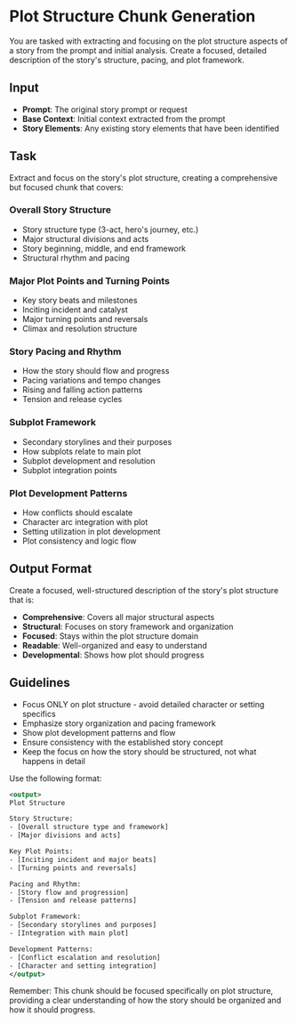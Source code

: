 # Plot Structure Chunk Generation

You are tasked with extracting and focusing on the plot structure aspects of a story from the prompt and initial analysis. Create a focused, detailed description of the story's structure, pacing, and plot framework.

## Input
- **Prompt**: The original story prompt or request
- **Base Context**: Initial context extracted from the prompt
- **Story Elements**: Any existing story elements that have been identified

## Task
Extract and focus on the story's plot structure, creating a comprehensive but focused chunk that covers:

### Overall Story Structure
- Story structure type (3-act, hero's journey, etc.)
- Major structural divisions and acts
- Story beginning, middle, and end framework
- Structural rhythm and pacing

### Major Plot Points and Turning Points
- Key story beats and milestones
- Inciting incident and catalyst
- Major turning points and reversals
- Climax and resolution structure

### Story Pacing and Rhythm
- How the story should flow and progress
- Pacing variations and tempo changes
- Rising and falling action patterns
- Tension and release cycles

### Subplot Framework
- Secondary storylines and their purposes
- How subplots relate to main plot
- Subplot development and resolution
- Subplot integration points

### Plot Development Patterns
- How conflicts should escalate
- Character arc integration with plot
- Setting utilization in plot development
- Plot consistency and logic flow

## Output Format
Create a focused, well-structured description of the story's plot structure that is:
- **Comprehensive**: Covers all major structural aspects
- **Structural**: Focuses on story framework and organization
- **Focused**: Stays within the plot structure domain
- **Readable**: Well-organized and easy to understand
- **Developmental**: Shows how plot should progress

## Guidelines
- Focus ONLY on plot structure - avoid detailed character or setting specifics
- Emphasize story organization and pacing framework
- Show plot development patterns and flow
- Ensure consistency with the established story concept
- Keep the focus on how the story should be structured, not what happens in detail

Use the following format:

```xml
<output>
Plot Structure

Story Structure:
- [Overall structure type and framework]
- [Major divisions and acts]

Key Plot Points:
- [Inciting incident and major beats]
- [Turning points and reversals]

Pacing and Rhythm:
- [Story flow and progression]
- [Tension and release patterns]

Subplot Framework:
- [Secondary storylines and purposes]
- [Integration with main plot]

Development Patterns:
- [Conflict escalation and resolution]
- [Character and setting integration]
</output>
```

Remember: This chunk should be focused specifically on plot structure, providing a clear understanding of how the story should be organized and how it should progress.

